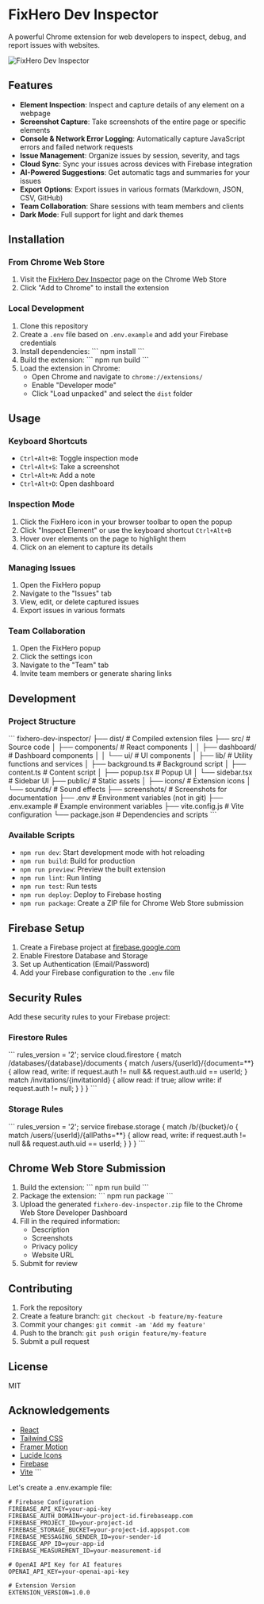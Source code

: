 # FixHero Dev Inspector

A powerful Chrome extension for web developers to inspect, debug, and report issues with websites.

![FixHero Dev Inspector](screenshots/dashboard.png)

## Features

- **Element Inspection**: Inspect and capture details of any element on a webpage
- **Screenshot Capture**: Take screenshots of the entire page or specific elements
- **Console & Network Error Logging**: Automatically capture JavaScript errors and failed network requests
- **Issue Management**: Organize issues by session, severity, and tags
- **Cloud Sync**: Sync your issues across devices with Firebase integration
- **AI-Powered Suggestions**: Get automatic tags and summaries for your issues
- **Export Options**: Export issues in various formats (Markdown, JSON, CSV, GitHub)
- **Team Collaboration**: Share sessions with team members and clients
- **Dark Mode**: Full support for light and dark themes

## Installation

### From Chrome Web Store

1. Visit the [FixHero Dev Inspector](https://chrome.google.com/webstore/detail/fixhero-dev-inspector/coming-soon) page on the Chrome Web Store
2. Click "Add to Chrome" to install the extension

### Local Development

1. Clone this repository
2. Create a `.env` file based on `.env.example` and add your Firebase credentials
3. Install dependencies:
   \`\`\`
   npm install
   \`\`\`
4. Build the extension:
   \`\`\`
   npm run build
   \`\`\`
5. Load the extension in Chrome:
   - Open Chrome and navigate to `chrome://extensions/`
   - Enable "Developer mode"
   - Click "Load unpacked" and select the `dist` folder

## Usage

### Keyboard Shortcuts

- `Ctrl+Alt+B`: Toggle inspection mode
- `Ctrl+Alt+S`: Take a screenshot
- `Ctrl+Alt+N`: Add a note
- `Ctrl+Alt+D`: Open dashboard

### Inspection Mode

1. Click the FixHero icon in your browser toolbar to open the popup
2. Click "Inspect Element" or use the keyboard shortcut `Ctrl+Alt+B`
3. Hover over elements on the page to highlight them
4. Click on an element to capture its details

### Managing Issues

1. Open the FixHero popup
2. Navigate to the "Issues" tab
3. View, edit, or delete captured issues
4. Export issues in various formats

### Team Collaboration

1. Open the FixHero popup
2. Click the settings icon
3. Navigate to the "Team" tab
4. Invite team members or generate sharing links

## Development

### Project Structure

\`\`\`
fixhero-dev-inspector/
├── dist/               # Compiled extension files
├── src/                # Source code
│   ├── components/     # React components
│   │   ├── dashboard/  # Dashboard components
│   │   └── ui/         # UI components
│   ├── lib/            # Utility functions and services
│   ├── background.ts   # Background script
│   ├── content.ts      # Content script
│   ├── popup.tsx       # Popup UI
│   └── sidebar.tsx     # Sidebar UI
├── public/             # Static assets
│   ├── icons/          # Extension icons
│   └── sounds/         # Sound effects
├── screenshots/        # Screenshots for documentation
├── .env                # Environment variables (not in git)
├── .env.example        # Example environment variables
├── vite.config.js      # Vite configuration
└── package.json        # Dependencies and scripts
\`\`\`

### Available Scripts

- `npm run dev`: Start development mode with hot reloading
- `npm run build`: Build for production
- `npm run preview`: Preview the built extension
- `npm run lint`: Run linting
- `npm run test`: Run tests
- `npm run deploy`: Deploy to Firebase hosting
- `npm run package`: Create a ZIP file for Chrome Web Store submission

## Firebase Setup

1. Create a Firebase project at [firebase.google.com](https://firebase.google.com)
2. Enable Firestore Database and Storage
3. Set up Authentication (Email/Password)
4. Add your Firebase configuration to the `.env` file

## Security Rules

Add these security rules to your Firebase project:

### Firestore Rules

\`\`\`
rules_version = '2';
service cloud.firestore {
  match /databases/{database}/documents {
    match /users/{userId}/{document=**} {
      allow read, write: if request.auth != null && request.auth.uid == userId;
    }
    match /invitations/{invitationId} {
      allow read: if true;
      allow write: if request.auth != null;
    }
  }
}
\`\`\`

### Storage Rules

\`\`\`
rules_version = '2';
service firebase.storage {
  match /b/{bucket}/o {
    match /users/{userId}/{allPaths=**} {
      allow read, write: if request.auth != null && request.auth.uid == userId;
    }
  }
}
\`\`\`

## Chrome Web Store Submission

1. Build the extension:
   \`\`\`
   npm run build
   \`\`\`
2. Package the extension:
   \`\`\`
   npm run package
   \`\`\`
3. Upload the generated `fixhero-dev-inspector.zip` file to the Chrome Web Store Developer Dashboard
4. Fill in the required information:
   - Description
   - Screenshots
   - Privacy policy
   - Website URL
5. Submit for review

## Contributing

1. Fork the repository
2. Create a feature branch: `git checkout -b feature/my-feature`
3. Commit your changes: `git commit -am 'Add my feature'`
4. Push to the branch: `git push origin feature/my-feature`
5. Submit a pull request

## License

MIT

## Acknowledgements

- [React](https://reactjs.org/)
- [Tailwind CSS](https://tailwindcss.com/)
- [Framer Motion](https://www.framer.com/motion/)
- [Lucide Icons](https://lucide.dev/)
- [Firebase](https://firebase.google.com/)
- [Vite](https://vitejs.dev/)
\`\`\`

Let's create a .env.example file:

```plaintext file=".env.example"
# Firebase Configuration
FIREBASE_API_KEY=your-api-key
FIREBASE_AUTH_DOMAIN=your-project-id.firebaseapp.com
FIREBASE_PROJECT_ID=your-project-id
FIREBASE_STORAGE_BUCKET=your-project-id.appspot.com
FIREBASE_MESSAGING_SENDER_ID=your-sender-id
FIREBASE_APP_ID=your-app-id
FIREBASE_MEASUREMENT_ID=your-measurement-id

# OpenAI API Key for AI features
OPENAI_API_KEY=your-openai-api-key

# Extension Version
EXTENSION_VERSION=1.0.0
